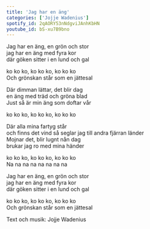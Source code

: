 ```yaml
---
title: 'Jag har en äng'
categories: ['Jojje Wadenius']
spotify_id: 2qAORY53nNdgviJAnhKbHN
youtube_id: bS-xu7B9bno
---
```


Jag har en äng, en grön och stor  
jag har en äng med fyra kor  
där göken sitter i en lund och gal
  
ko ko ko, ko ko ko, ko ko ko  
Och grönskan står som en jättesal

Där dimman lättar, det blir dag  
en äng med träd och gröna blad  
Just så är min äng som doftar vår
  
ko ko ko, ko ko ko, ko ko ko
  
Där alla mina fartyg står  
och finns det vind så seglar jag till andra fjärran länder  
Mojnar det, blir lugnt nån dag  
brukar jag ro med mina händer
  
ko ko ko, ko ko ko, ko ko ko  
Na na na na na na na na

Jag har en äng, en grön och stor  
jag har en äng med fyra kor  
där göken sitter i en lund och gal
 
ko ko ko, ko ko ko, ko ko ko  
Och grönskan står som en jättesal


Text och musik: Jojje Wadenius
